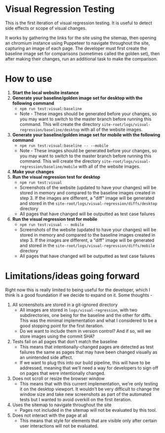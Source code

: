 # Visual Regression Testing

This is the first iteration of visual regression testing. It is useful to detect side effects or scope of visual changes.

It works by gathering the links for the site using the sitemap, then opening an chromium instance using Puppeteer to navigate throughout the site, capturing an image of each page. The developer must first create the baseline image set for comparisons (sometimes called the golden set), then after making their changes, run an additional task to make the comparison.

# How to use
1. **Start the local website instance**
2. **Generate your baseline/golden image set for desktop with the following command** 
    - `npm run test:visual:baseline`
    - Note - These images should be generated before your changes, so you may want to switch to the master branch before running this command. This will create the directory `site-root/logs/visual-regression/baseline/desktop` with all of the website images.
3. **Generate your baseline/golden image set for mobile with the following command** 
    - `npm run test:visual:baseline -- --mobile`
    - Note - These images should be generated before your changes, so you may want to switch to the master branch before running this command. This will create the directory `site-root/logs/visual-regression/baseline/mobile` with all of the website images.
3. **Make your changes**
4. **Run the visual regression test for desktop**
    - `npm run test:visual`
    - Screenshots of the website (updated to have your changes) will be stored in memory and compared to the baseline images created in step 3. If the images are different, a "diff" image will be generated and stored in the `site-root/logs/visual-regression/diffs/desktop` directory
    - All pages that have changed will be outputted as test case failures
5. **Run the visual regression test for mobile**
    - `npm run test:visual -- mobile`
    - Screenshots of the website (updated to have your changes) will be stored in memory and compared to the baseline images created in step 3. If the images are different, a "diff" image will be generated and stored in the `site-root/logs/visual-regression/diffs/mobile` directory
    - All pages that have changed will be outputted as test case failures

# Limitations/ideas going forward
Right now this is really limited to being useful for the developer, which I think is a good foundation if we decide to expand on it. Some thoughts -
1. All screenshots are stored in a git-ignored directory
    - All images are stored in `logs/visual-regression`, with two subdirectories, one being for the baseline and the other for diffs. This was the minimal implementation and what I considered to be a good stopping point for the first iteration.
    - Do we want to include them in version control? And if so, will we store images using the commit SHA?
2. Tests fail on all pages that don't match the baseline
    - This means that intentionally-changed pages are detected as test failures the same as pages that may have been changed visually as an unintended side affect. 
    - If we want to plug this into our build pipeline, this will have to be addressed, meaning that we'll need a way for developers to sign off on pages that were intentionally changed.
3. Does not scroll or resize the browser window
    - This means that with this current implementation, we're only testing it on the desktop viewport. It wouldn't be very difficult to change the window size and take new screenshots as part of the automated tests but I wanted to avoid overkill on the first iteration.
4. Uses the sitemap to navigate throughout the site
    - Pages not included in the sitemap will not be evaluated by this tool. 
5. Does not interact with the page at all
    - This means that style for elements that are visible only after certain user interactions will not be evaluated.
